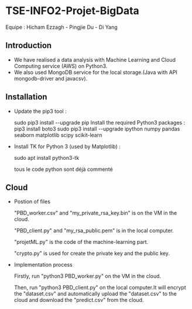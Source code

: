 # TSE-INFO2-Projet-BigData

Equipe : Hicham Ezzagh - Pingjie Du - Di Yang

## Introduction

- We have realised a data analysis with Machine Learning and Cloud Computing service (AWS) on Python3.
- We also used MongoDB service for the local storage.(Java with API mongodb-driver and javacsv).

## Installation 

- Update the pip3 tool :

  sudo pip3 install --upgrade pip 
Install the required Python3 packages :
  pip3 install boto3
  sudo pip3 install --upgrade ipython numpy pandas seaborn matplotlib scipy scikit-learn 
- Install TK for Python 3 (used by Matplotlib) :

  sudo apt install python3-tk

  tous le code python sont déjà commenté
  
## Cloud

- Postion of files

  "PBD_worker.csv" and "my_private_rsa_key.bin" is on the VM in the cloud.
  
  "PBD_client.py" and "my_rsa_public.pem" is in the local computer.
  
  "projetML.py" is the code of the machine-learning part.
  
  "crypto.py" is used for create the private key and the public key.
  

- Implementation process

  Firstly, run "python3 PBD_worker.py" on the VM in the cloud.
  
  Then, run "python3 PBD_client.py" on the local computer.It will encrypt the "dataset.csv" and automatically upload the "dataset.csv" to the cloud and download the "predict.csv" from the cloud.
  

